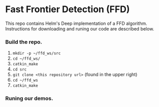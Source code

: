 # Fast Frontier Detection (FFD) 

This repo contains Helm's Deep implementation of a FFD algorithm. Instructions for downloading and runing our code are described below. 

### Build the repo. 
1. `mkdir -p ~/ffd_ws/src`
2. `cd ~/ffd_ws/`
3. `catkin_make`
4. `cd src`
4. `git clone <this repository url>` (found in the upper right)
5. `cd ~/ffd_ws`
6. `catkin_make`

### Runing our demos. 
